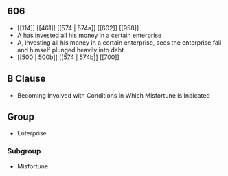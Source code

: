 ## 606
- [[114]] [[461]] [[574 | 574a]] [[602]] [[958]] 
- A has invested all his money in a certain enterprise
- A, investing all his money in a certain enterprise, sees the enterprise fail and himself plunged heavily into debt
- [[500 | 500b]] [[574 | 574b]] [[700]] 

## B Clause
- Becoming Invoived with Conditions in Which Misfortune is Indicated

## Group
- Enterprise

### Subgroup
- Misfortune

